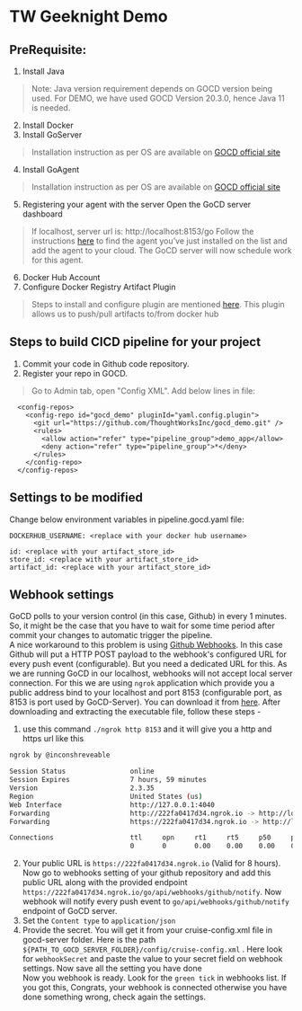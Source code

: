 # TW Geeknight Demo

## **PreRequisite**:

1. Install Java
> Note: Java version requirement depends on GOCD version being used.
> For DEMO, we have used GOCD Version 20.3.0, hence Java 11 is needed.
2. Install Docker
3. Install GoServer
> Installation instruction as per OS are available on [GOCD official site](https://docs.gocd.org/current/installation/installing_go_server.html)
4. Install GoAgent
> Installation instruction as per OS are available on [GOCD official site](https://docs.gocd.org/current/installation/installing_go_agent.html)
5. Registering your agent with the server
Open the GoCD server dashboard
> If localhost, server url is: http://localhost:8153/go
Follow the instructions [here](https://docs.gocd.org/current/configuration/managing_a_build_cloud.html) to find the agent you’ve just installed on the list and add the agent to your cloud. The GoCD server will now schedule work for this agent.
6. Docker Hub Account
7. Configure Docker Registry Artifact Plugin
> Steps to install and configure plugin are mentioned [here](https://github.com/gocd/docker-registry-artifact-plugin). This plugin allows us to push/pull artifacts to/from docker hub

## **Steps to build CICD pipeline for your project**
1. Commit your code in Github code repository.
2. Register your repo in GOCD.
> Go to Admin tab, open "Config XML".
> Add below lines in file:
```
  <config-repos>
    <config-repo id="gocd_demo" pluginId="yaml.config.plugin">
      <git url="https://github.com/ThoughtWorksInc/gocd_demo.git" />
      <rules>
        <allow action="refer" type="pipeline_group">demo_app</allow>
        <deny action="refer" type="pipeline_group">*</deny>
      </rules>
    </config-repo>
  </config-repos>
```

## **Settings to be modified**
Change below environment variables in pipeline.gocd.yaml file:
```
DOCKERHUB_USERNAME: <replace with your docker hub username>

id: <replace with your artifact_store_id>
store_id: <replace with your artifact_store_id>
artifact_id: <replace with your artifact_store_id>
```

## Webhook settings
GoCD  polls to your version control (in this case, Github) in every 1 minutes. So, it might be the case that you have to wait for some time period after commit your changes to automatic trigger the pipeline.<br>
A nice workaround to this problem is using [Github Webhooks](https://developer.github.com/webhooks/). In this case Github will put a HTTP POST payload to the webhook's configured URL for every push event (configurable). But you need a dedicated URL for this. As we are running GoCD in our localhost, webhooks will not accept local server connection. For this we are using `ngrok` application which provide you a public address bind to your localhost and port 8153 (configurable port, as 8153 is port used by GoCD-Server). You can download it from [here](https://ngrok.com/download).
After downloading and extracting the executable file, follow these steps - <br>
1. use this command `./ngrok http 8153` and it will give you a http and https url like this <br>

```bash
ngrok by @inconshreveable                                                                                                                                                                       (Ctrl+C to quit)

Session Status                online
Session Expires               7 hours, 59 minutes
Version                       2.3.35
Region                        United States (us)
Web Interface                 http://127.0.0.1:4040
Forwarding                    http://222fa0417d34.ngrok.io -> http://localhost:8153
Forwarding                    https://222fa0417d34.ngrok.io -> http://localhost:8153

Connections                   ttl     opn     rt1     rt5     p50     p90
                              0       0       0.00    0.00    0.00    0.00
```

2. Your public URL is `https://222fa0417d34.ngrok.io` (Valid for 8 hours). Now go to webhooks setting of your github repository and add this public URL along with the provided endpoint `https://222fa0417d34.ngrok.io/go/api/webhooks/github/notify`. Now webhook will notify every push event to `go/api/webhooks/github/notify` endpoint of GoCD server.
3. Set the `Content type` to `application/json`
4. Provide the secret. You will get it from your cruise-config.xml file in gocd-server folder. Here is the path `${PATH_TO_GOCD_SERVER_FOLDER}/config/cruise-config.xml` . Here look for `webhookSecret` and paste the value to your secret field on webhook settings. Now save all the setting you have done <br>
Now you webhook is ready. Look for the `green tick` in webhooks list. If you got this, Congrats, your webhook is connected otherwise you have done something wrong, check again the settings.